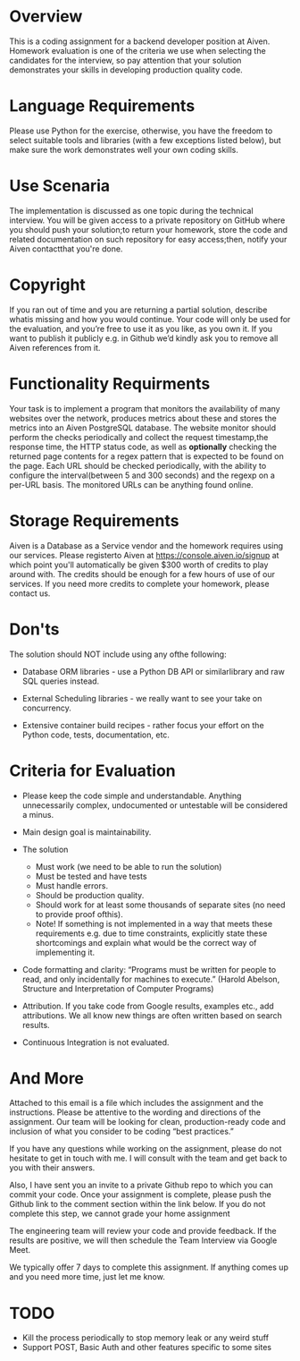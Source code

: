 # Overview
This is a coding assignment for a backend developer position at Aiven.
Homework evaluation is one of the criteria we use when selecting the candidates for the interview, so pay attention that your solution demonstrates your skills in developing production quality code.

# Language Requirements
Please use Python for the exercise, otherwise, you have the freedom to select
suitable tools and libraries (with a few exceptions listed below), but make sure the work demonstrates well your own coding skills.

# Use Scenaria
The implementation is discussed as one topic during the technical interview.
You will be given access to a private repository on GitHub where you should push your solution;to return your homework, store the code and related documentation on such repository for easy access;then, notify your Aiven contactthat you're done.

# Copyright
If you ran out of time and you are returning a partial solution, describe whatis missing and how you would continue.
Your code will only be used for the evaluation, and you’re free to use it as you like, as you own it. If you want to publish it publicly e.g. in Github we’d kindly ask you to remove all Aiven references from it.

# Functionality Requirments
Your task is to implement a program that monitors the availability of many websites over the network, produces metrics about these and stores the metrics into an Aiven PostgreSQL database.
The website monitor should perform the checks periodically and collect the request timestamp,the response time, the HTTP status code, as well as **optionally** checking the returned page contents for a regex pattern that is expected to be found on the page. Each URL should be checked periodically, with the ability to configure the interval(between 5 and 300 seconds) and the regexp on a per-URL basis. The monitored URLs can be anything found online.

# Storage Requirements
Aiven is a Database as a Service vendor and the homework requires using our services. Please registerto Aiven at https://console.aiven.io/signup at which point you'll automatically be given $300 worth of credits to play around with. The credits should be enough for a few hours of use of our services. If you need more credits to complete your homework, please contact us.

# Don'ts
The solution should NOT include using any ofthe following:
- Database ORM libraries - use a Python DB API or similarlibrary and raw SQL queries instead.

- External Scheduling libraries - we really want to see your take on concurrency.

- Extensive container build recipes - rather focus your effort on the Python code, tests, documentation, etc.

#  Criteria for Evaluation
- Please keep the code simple and understandable. Anything unnecessarily complex, undocumented or untestable will be considered a minus.
- Main design goal is maintainability.
- The solution
    - Must work (we need to be able to run the solution)
    - Must be tested and have tests
    - Must handle errors.
    - Should be production quality.
    - Should work for at least some thousands of separate sites (no need to provide proof ofthis).
    - Note! If something is not implemented in a way that meets these requirements e.g. due to time constraints, explicitly state these shortcomings and explain what would be the correct way of implementing it.

- Code formatting and clarity: “Programs must be written for people to read, and only incidentally for machines to execute.” (Harold Abelson, Structure and Interpretation of Computer Programs)

- Attribution. If you take code from Google results, examples etc., add attributions. We all know new things are often written based on search results.

- Continuous Integration is not evaluated.

# And More
Attached to this email is a file which includes the assignment and the instructions. Please be attentive to the wording and directions of the assignment. Our team will be looking for clean, production-ready code and inclusion of what you consider to be coding “best practices.”

If you have any questions while working on the assignment, please do not hesitate to get in touch with me. I will consult with the team and get back to you with their answers.

Also, I have sent you an invite to a private Github repo to which you can commit your code. Once your assignment is complete, please push the Github link to the comment section within the link below. If you do not complete this step, we cannot grade your home assignment

The engineering team will review your code and provide feedback. If the results are positive, we will then schedule the Team Interview via Google Meet.

We typically offer 7 days to complete this assignment. If anything comes up and you need more time, just let me know.

# TODO
- Kill the process periodically to stop memory leak or any weird stuff
- Support POST, Basic Auth and other features specific to some sites